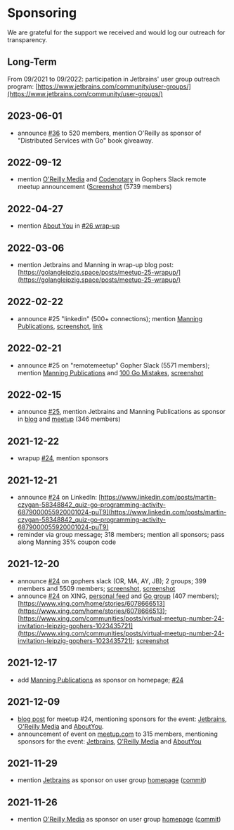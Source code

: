 # Sponsoring

We are grateful for the support we received and would log our outreach for
transparency.

## Long-Term

From 09/2021 to 09/2022: participation in Jetbrains' user group outreach program: [https://www.jetbrains.com/community/user-groups/](https://www.jetbrains.com/community/user-groups/)

## 2023-06-01

* announce [#36](https://www.meetup.com/leipzig-golang/events/290666177/) to
  520 members, mention O'Reilly as sponsor of "Distributed Services with Go" book giveaway.

## 2022-09-12

* mention [O'Reilly Media](https://www.oreilly.com/pub/cpc/323592) and
  [Codenotary](https://codenotary.com/) in Gophers Slack remote meetup
announcement
([Screenshot](https://raw.githubusercontent.com/golang-leipzig/golang-leipzig.github.io/source/static/images/Screenshot-from-2022-09-13-12-38-39.png)
(5739 members)

## 2022-04-27

* mention [About You](https://aboutyou.de/) in [#26 wrap-up](https://golangleipzig.space/posts/meetup-26-wrapup/)

## 2022-03-06

* mention Jetbrains and Manning in wrap-up blog post: [https://golangleipzig.space/posts/meetup-25-wrapup/](https://golangleipzig.space/posts/meetup-25-wrapup/)

## 2022-02-22

* announce #25 "linkedin" (500+ connections); mention [Manning Publications](https://www.linkedin.com/company/manning-publications-co/), [screenshot](https://raw.githubusercontent.com/golang-leipzig/golang-leipzig.github.io/source/static/images/Screenshot-from-2022-02-22-10-55-44.png), [link](https://www.linkedin.com/posts/martin-czygan-58348842_leipzig-gophers-go-activity-6901826607087239168-y7DO/)

## 2022-02-21

* announce #25 on "remotemeetup" Gopher Slack (5571 members); mention [Manning Publications](https://www.manning.com/) and [100 Go Mistakes](https://www.manning.com/books/100-go-mistakes-and-how-to-avoid-them), [screenshot](https://raw.githubusercontent.com/golang-leipzig/golang-leipzig.github.io/source/static/images/Screenshot-from-2022-02-21-22-55-53.png)

## 2022-02-15

* announce [#25](https://golangleipzig.space/posts/meetup-25-invitation/),
  mention Jetbrains and Manning Publications as sponsor in
[blog](https://golangleipzig.space/posts/meetup-25-invitation/) and
[meetup](https://www.meetup.com/Leipzig-Golang/events/282941887/) (346 members)

## 2021-12-22

* wrapup [#24](https://golangleipzig.space/posts/meetup-24-wrapup/), mention sponsors

## 2021-12-21

* announce [#24](https://golangleipzig.space/posts/meetup-24-invitation/) on
  LinkedIn: [https://www.linkedin.com/posts/martin-czygan-58348842_quiz-go-programming-activity-6879000055920001024-puT9](https://www.linkedin.com/posts/martin-czygan-58348842_quiz-go-programming-activity-6879000055920001024-puT9)
* reminder via group message; 318 members; mention all sponsors; pass along Manning 35% coupon code

## 2021-12-20

* announce [#24](https://golangleipzig.space/posts/meetup-24-invitation/) on
  gophers slack (OR, MA, AY, JB); 2 groups; 399 members and 5509 members;
[screenshot](https://raw.githubusercontent.com/golang-leipzig/golang-leipzig.github.io/source/static/images/Screenshot-from-2021-12-20-16-41-21.png),
[screenshot](https://raw.githubusercontent.com/golang-leipzig/golang-leipzig.github.io/source/static/images/Screenshot-from-2021-12-20-17-44-57.png)
* announce [#24](https://golangleipzig.space/posts/meetup-24-invitation/) on
  XING, [personal feed](https://www.xing.com/home/stories/6078666513) and [Go
group](https://www.xing.com/communities/posts/virtual-meetup-number-24-invitation-leipzig-gophers-1023435721)
(407 members);
[https://www.xing.com/home/stories/6078666513](https://www.xing.com/home/stories/6078666513); [https://www.xing.com/communities/posts/virtual-meetup-number-24-invitation-leipzig-gophers-1023435721](https://www.xing.com/communities/posts/virtual-meetup-number-24-invitation-leipzig-gophers-1023435721);
[screenshot](https://raw.githubusercontent.com/golang-leipzig/golang-leipzig.github.io/source/static/images/Screenshot-from-2021-12-20-17-23-00.png)

## 2021-12-17

* add [Manning Publications](https://www.manning.com/) as sponsor on homepage; [#24](https://golangleipzig.space/posts/meetup-24-invitation/)

## 2021-12-09

* [blog post](https://golangleipzig.space/posts/meetup-24-invitation/) for meetup #24, mentioning sponsors for the event: [Jetbrains](https://www.jetbrains.com), [O'Reilly Media](https://www.oreilly.com) and [AboutYou](https://www.aboutyou.com).
* announcement of event on [meetup.com](https://www.meetup.com/Leipzig-Golang/events/277710643/) to 315 members, mentioning sponsors for the event: [Jetbrains](https://www.jetbrains.com), [O'Reilly Media](https://www.oreilly.com) and [AboutYou](https://www.aboutyou.com)

## 2021-11-29

* mention [Jetbrains](https://www.jetbrains.com/) as sponsor on user group [homepage](https://golangleipzig.space/) ([commit](https://github.com/golang-leipzig/golang-leipzig.github.io/commit/b38b4b19eff80d2b79185e51fae66bbc28539db5))

## 2021-11-26

* mention [O'Reilly Media](https://www.oreilly.com) as sponsor on user group [homepage](https://golangleipzig.space/) ([commit](https://github.com/golang-leipzig/golang-leipzig.github.io/commit/820e68eecd6bad7a790745074b8a0640bab9a9dc))
